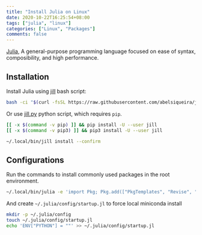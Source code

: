 ```yaml
---
title: "Install Julia on Linux"
date: 2020-10-22T16:25:54+08:00
tags: ["julia", "linux"]
categories: ["Linux", "Packages"]
comments: false
---
```


[Julia](https://julialang.org/), A general-purpose programming language focused on ease of syntax, composibility, and high performance.

<!--more-->

## Installation

Install Julia using [jill](https://github.com/abelsiqueira/jill) bash script:

```bash
bash -ci "$(curl -fsSL https://raw.githubusercontent.com/abelsiqueira/jill/master/jill.sh)"
```

Or use [jill.py](https://github.com/johnnychen94/jill.py) python script, which requires `pip`.

```bash
[[ -x $(command -v pip) ]] && pip install -U --user jill
[[ -x $(command -v pip3) ]] && pip3 install -U --user jill

~/.local/bin/jill install --confirm
```

## Configurations

Run the commands to install commonly used packages in the root environment.

```bash
~/.local/bin/julia -e 'import Pkg; Pkg.add(["PkgTemplates", "Revise", "PackageCompiler"])'
```

And create `~/.julia/config/startup.jl` to force local miniconda install

```bash
mkdir -p ~/.julia/config
touch ~/.julia/config/startup.jl
echo 'ENV["PYTHON"] = ""' >> ~/.julia/config/startup.jl
```
